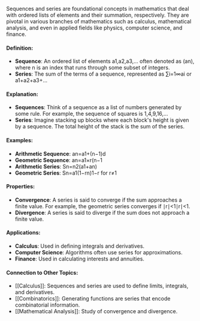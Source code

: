 Sequences and series are foundational concepts in mathematics that deal with ordered lists of elements and their summation, respectively. They are pivotal in various branches of mathematics such as calculus, mathematical analysis, and even in applied fields like physics, computer science, and finance.

#### Definition:

- **Sequence**: An ordered list of elements a1,a2,a3,… often denoted as (an), where n is an index that runs through some subset of integers.
- **Series**: The sum of the terms of a sequence, represented as ∑i=1∞ai or a1+a2+a3+…

#### Explanation:

- **Sequences**: Think of a sequence as a list of numbers generated by some rule. For example, the sequence of squares is 1,4,9,16,…
- **Series**: Imagine stacking up blocks where each block's height is given by a sequence. The total height of the stack is the sum of the series.

#### Examples:

- **Arithmetic Sequence**: an=a1+(n−1)d
- **Geometric Sequence**: an=a1×r(n−1
- **Arithmetic Series**: Sn=n2(a1+an)
- **Geometric Series**: Sn=a1(1−rn)1−r​ for r≠1

#### Properties:

- **Convergence**: A series is said to converge if the sum approaches a finite value. For example, the geometric series converges if ∣r∣<1∣r∣<1.
- **Divergence**: A series is said to diverge if the sum does not approach a finite value.

#### Applications:

- **Calculus**: Used in defining integrals and derivatives.
- **Computer Science**: Algorithms often use series for approximations.
- **Finance**: Used in calculating interests and annuities.

#### Connection to Other Topics:

- [[Calculus]]: Sequences and series are used to define limits, integrals, and derivatives.
- [[Combinatorics]]: Generating functions are series that encode combinatorial information.
- [[Mathematical Analysis]]: Study of convergence and divergence.